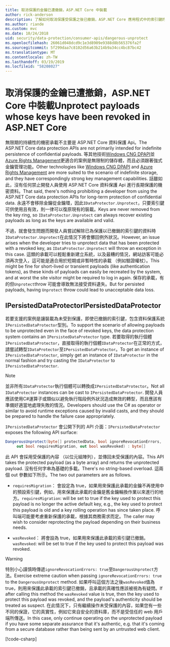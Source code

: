 ```yaml
---
title: 取消保護的金鑰已遭撤銷，ASP.NET Core 中裝載
author: rick-anderson
description: 了解如何取消保護受保護之後已撤銷，ASP.NET Core 應用程式中的索引鍵的資料。
ms.author: riande
ms.custom: mvc
ms.date: 10/24/2018
uid: security/data-protection/consumer-apis/dangerous-unprotect
ms.openlocfilehash: 26061d048dcd9c1e3d8909e9388d8b565376fa2f
ms.sourcegitcommit: 5f299daa7c8102d56a63b214b9a34cc4bc87bc42
ms.translationtype: MT
ms.contentlocale: zh-TW
ms.lasthandoff: 03/19/2019
ms.locfileid: "58208027"
---
```

# <a name="unprotect-payloads-whose-keys-have-been-revoked-in-aspnet-core"></a><span data-ttu-id="3e2e9-103">取消保護的金鑰已遭撤銷，ASP.NET Core 中裝載</span><span class="sxs-lookup"><span data-stu-id="3e2e9-103">Unprotect payloads whose keys have been revoked in ASP.NET Core</span></span>

<a name="data-protection-consumer-apis-dangerous-unprotect"></a>

<span data-ttu-id="3e2e9-104">無限期的持續性的機密承載不主要是 ASP.NET Core 資料保護 Api。</span><span class="sxs-lookup"><span data-stu-id="3e2e9-104">The ASP.NET Core data protection APIs are not primarily intended for indefinite persistence of confidential payloads.</span></span> <span data-ttu-id="3e2e9-105">等其他技術[Windows CNG DPAPI](https://msdn.microsoft.com/library/windows/desktop/hh706794%28v=vs.85%29.aspx)並[Azure Rights Management](/rights-management/)更適合的案例是無限制的儲存體，而且必須跟著強式金鑰管理功能。</span><span class="sxs-lookup"><span data-stu-id="3e2e9-105">Other technologies like [Windows CNG DPAPI](https://msdn.microsoft.com/library/windows/desktop/hh706794%28v=vs.85%29.aspx) and [Azure Rights Management](/rights-management/) are more suited to the scenario of indefinite storage, and they have correspondingly strong key management capabilities.</span></span> <span data-ttu-id="3e2e9-106">話雖如此，沒有任何禁止開發人員使用 ASP.NET Core 資料保護 Api 進行長期保護的機密資料。</span><span class="sxs-lookup"><span data-stu-id="3e2e9-106">That said, there's nothing prohibiting a developer from using the ASP.NET Core data protection APIs for long-term protection of confidential data.</span></span> <span data-ttu-id="3e2e9-107">永遠不會移除金鑰從金鑰環，因此`IDataProtector.Unprotect`，只要索引鍵可供使用且有效，則一律可以復原現有的裝載。</span><span class="sxs-lookup"><span data-stu-id="3e2e9-107">Keys are never removed from the key ring, so `IDataProtector.Unprotect` can always recover existing payloads as long as the keys are available and valid.</span></span>

<span data-ttu-id="3e2e9-108">不過，就會發生問題而開發人員嘗試解除已為保護以已撤銷的索引鍵的資料時`IDataProtector.Unprotect`在此情況下將會擲回例外狀況。</span><span class="sxs-lookup"><span data-stu-id="3e2e9-108">However, an issue arises when the developer tries to unprotect data that has been protected with a revoked key, as `IDataProtector.Unprotect` will throw an exception in this case.</span></span> <span data-ttu-id="3e2e9-109">這類的承載可以輕鬆重新建立系統，以及最糟的情況，網站訪客可能必須再次登入，這可能是適合用於短期或非暫時性的承載 （例如驗證權杖）。</span><span class="sxs-lookup"><span data-stu-id="3e2e9-109">This might be fine for short-lived or transient payloads (like authentication tokens), as these kinds of payloads can easily be recreated by the system, and at worst the site visitor might be required to log in again.</span></span> <span data-ttu-id="3e2e9-110">保存的承載，有的但`Unprotect`throw 可能會導致無法接受資料遺失。</span><span class="sxs-lookup"><span data-stu-id="3e2e9-110">But for persisted payloads, having `Unprotect` throw could lead to unacceptable data loss.</span></span>

## <a name="ipersisteddataprotector"></a><span data-ttu-id="3e2e9-111">IPersistedDataProtector</span><span class="sxs-lookup"><span data-stu-id="3e2e9-111">IPersistedDataProtector</span></span>

<span data-ttu-id="3e2e9-112">若要支援的案例是讓裝載為未受到保護，即使已撤銷的索引鍵，包含資料保護系統`IPersistedDataProtector`型別。</span><span class="sxs-lookup"><span data-stu-id="3e2e9-112">To support the scenario of allowing payloads to be unprotected even in the face of revoked keys, the data protection system contains an `IPersistedDataProtector` type.</span></span> <span data-ttu-id="3e2e9-113">若要取得的執行個體`IPersistedDataProtector`，直接取得的執行個體`IDataProtector`在正常的方式，請嘗試轉型`IDataProtector`至`IPersistedDataProtector`。</span><span class="sxs-lookup"><span data-stu-id="3e2e9-113">To get an instance of `IPersistedDataProtector`, simply get an instance of `IDataProtector` in the normal fashion and try casting the `IDataProtector` to `IPersistedDataProtector`.</span></span>

> [!NOTE]
> <span data-ttu-id="3e2e9-114">並非所有`IDataProtector`執行個體可以轉換成`IPersistedDataProtector`。</span><span class="sxs-lookup"><span data-stu-id="3e2e9-114">Not all `IDataProtector` instances can be cast to `IPersistedDataProtector`.</span></span> <span data-ttu-id="3e2e9-115">開發人員應該使用C#運算子或類似以避免執行階段例外狀況造成無效的轉型，而且應該有準備好適當地處理失敗的情況。</span><span class="sxs-lookup"><span data-stu-id="3e2e9-115">Developers should use the C# as operator or similar to avoid runtime exceptions caused by invalid casts, and they should be prepared to handle the failure case appropriately.</span></span>

<span data-ttu-id="3e2e9-116">`IPersistedDataProtector` 會公開下列的 API 介面：</span><span class="sxs-lookup"><span data-stu-id="3e2e9-116">`IPersistedDataProtector` exposes the following API surface:</span></span>

```csharp
DangerousUnprotect(byte[] protectedData, bool ignoreRevocationErrors,
     out bool requiresMigration, out bool wasRevoked) : byte[]
```

<span data-ttu-id="3e2e9-117">此 API 會採用受保護的內容 （以位元組陣列），並傳回未受保護的內容。</span><span class="sxs-lookup"><span data-stu-id="3e2e9-117">This API takes the protected payload (as a byte array) and returns the unprotected payload.</span></span> <span data-ttu-id="3e2e9-118">沒有任何字串為基礎的多載。</span><span class="sxs-lookup"><span data-stu-id="3e2e9-118">There's no string-based overload.</span></span> <span data-ttu-id="3e2e9-119">這兩個 out 參數如下所示。</span><span class="sxs-lookup"><span data-stu-id="3e2e9-119">The two out parameters are as follows.</span></span>

* <span data-ttu-id="3e2e9-120">`requiresMigration`： 會設定為 true，如果用來保護此承載的金鑰不再使用中的預設索引鍵，例如，用來保護此承載的金鑰是舊金鑰輪換作業以來進行的地方。</span><span class="sxs-lookup"><span data-stu-id="3e2e9-120">`requiresMigration`: will be set to true if the key used to protect this payload is no longer the active default key, e.g., the key used to protect this payload is old and a key rolling operation has since taken place.</span></span> <span data-ttu-id="3e2e9-121">呼叫端可能要考慮重新保護的承載，根據其商務需求而定。</span><span class="sxs-lookup"><span data-stu-id="3e2e9-121">The caller may wish to consider reprotecting the payload depending on their business needs.</span></span>

* <span data-ttu-id="3e2e9-122">`wasRevoked`： 將會設為 true，如果用來保護此承載的索引鍵已撤銷。</span><span class="sxs-lookup"><span data-stu-id="3e2e9-122">`wasRevoked`: will be set to true if the key used to protect this payload was revoked.</span></span>

>[!WARNING]
> <span data-ttu-id="3e2e9-123">特別小心謹慎時傳遞`ignoreRevocationErrors: true`至`DangerousUnprotect`方法。</span><span class="sxs-lookup"><span data-stu-id="3e2e9-123">Exercise extreme caution when passing `ignoreRevocationErrors: true` to the `DangerousUnprotect` method.</span></span> <span data-ttu-id="3e2e9-124">如果呼叫這個方法之後`wasRevoked`值為 true，則用來保護此承載的索引鍵已撤銷，且承載的真確性應該被視為有疑問。</span><span class="sxs-lookup"><span data-stu-id="3e2e9-124">If after calling this method the `wasRevoked` value is true, then the key used to protect this payload was revoked, and the payload's authenticity should be treated as suspect.</span></span> <span data-ttu-id="3e2e9-125">在此情況下，只有繼續操作未受保護的內容，如果您有一些不同的保證，它的真實性，例如它來自安全的資料庫，而不是受信任的 web 用戶端所傳送。</span><span class="sxs-lookup"><span data-stu-id="3e2e9-125">In this case, only continue operating on the unprotected payload if you have some separate assurance that it's authentic, e.g. that it's coming from a secure database rather than being sent by an untrusted web client.</span></span>

[!code-csharp[](dangerous-unprotect/samples/dangerous-unprotect.cs)]
